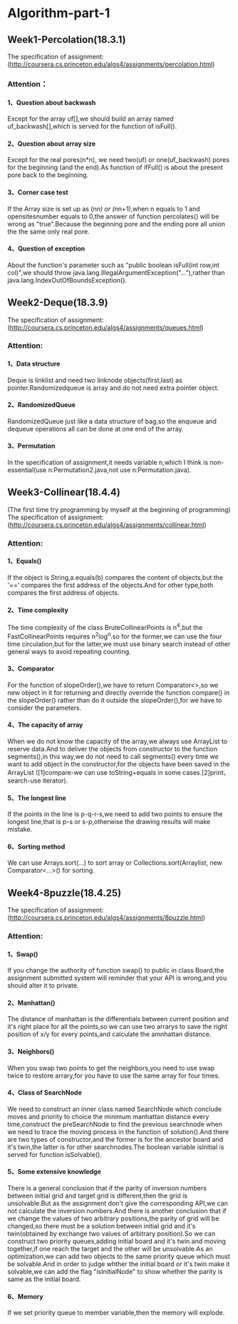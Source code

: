 # Algorithm-part-1
## Week1-Percolation(18.3.1)
The specification of assignment:(http://coursera.cs.princeton.edu/algs4/assignments/percolation.html)
### Attention：
#### 1、Question about backwash
Except for the array uf[],we should build an array named uf_backwash[],which is served for the function of isFull().
#### 2、Question about array size
Except for the real pores(n*n), we need two(uf) or one(uf_backwash) pores for the beginning (and the end).As function of ifFull() is about the present pore back to the beginning.
#### 3、Corner case test
If the Array size is set up as (n*n) or (n*n+1),when n equals to 1 and opensitesnumber equals to 0,the answer of function percolates() will be wrong as "true".Because the beginning pore and the ending pore all union the the same only real pore.
#### 4、Question of exception
About the function's parameter such as "public boolean isFull(int row,int col)",we should throw java.lang.IllegalArgumentException("..."),rather than java.lang.IndexOutOfBoundsException(). 

## Week2-Deque(18.3.9)
The specification of assignment:(http://coursera.cs.princeton.edu/algs4/assignments/queues.html)
### Attention:
#### 1、Data structure 
Deque is linklist and need two linknode objects(first,last) as pointer.Randomizedqueue is array and do not need extra pointer object.
#### 2、RandomizedQueue
RandomizedQueue just like a data structure of bag,so the enqueue and dequeue operations all can be done at one end of the array.
#### 3、Permutation
In the specification of assignment,it needs variable n,which I think is non-essential(use n:Permutation2.java,not use n:Permutation.java).

## Week3-Collinear(18.4.4)
(The first time try programming by myself at the beginning of programming)
The specification of assignment:(http://coursera.cs.princeton.edu/algs4/assignments/collinear.html)
### Attention:
#### 1、Equals()
If the object is String,a.equals(b) compares the content of objects,but the '==' compares the first address of the objects.And for other type,both compares the first address of objects.
#### 2、Time complexity
The time complexity of the class BruteCollinearPoints is n<sup>4</sup>,but the FastCollinearPoints requires n<sup>2</sup>log<sup>n</sup>.so for the former,we can use the four time circulation,but for the latter,we must use binary search instead of other general ways to avoid repeating counting.
#### 3、Comparator
For the function of slopeOrder(),we have to return Comparator<>,so we new object in it for returning and directly override the function compare() in the slopeOrder() rather than do it outside the slopeOrder(),for we have to consider the parameters. 
#### 4、The capacity of array
When we do not know the capacity of the array,we always use ArrayList to reserve data.And to deliver the objects from constructor to the function segments(),in this way,we do not need to call segments() every time we want to add object in the constructor,for the objects have been saved in the ArrayList ([1]compare-we can use toString+equals in some cases.[2]print、search-use iterator).
#### 5、The longest line
If the points in the line is p-q-r-s,we need to add two points to ensure the longest line,that is p-s or s-p,otherwise the drawing results will make mistake.
#### 6、Sorting method
We can use Arrays.sort(...) to sort array or Collections.sort(Arraylist, new Comparator<...>() for sorting. 

## Week4-8puzzle(18.4.25)
The specification of assignment:(http://coursera.cs.princeton.edu/algs4/assignments/8puzzle.html)
### Attention:
#### 1、Swap()
If you change the authority of function swap() to public in class Board,the assignment submitted system will reminder that your API is wrong,and you should alter it to private.
#### 2、Manhattan()
The distance of manhattan is the differentials between current position and it's right place for all the points,so we can use two arrarys to save the right position of x/y for every points,and calculate the amnhattan distance. 
#### 3、Neighbors()
When you swap two points to get the neighbors,you need to use swap twice to restore arrary,for you have to use the same array for four times.
#### 4、Class of SearchNode
We need to construct an inner class named SearchNode which conclude moves and priority to choice the minimum manhattan distance every time,construct the preSearchNode to find the previous searchnode when we need to trace the moving process in the function of solution().And there are two types of constructor,and the former is for the ancestor board and it's twin,the latter is for other searchnodes.The boolean variable isInitial is served for function isSolvable().
#### 5、Some extensive knowledge
There is a general conclusion that if the parity of inversion numbers between initial grid and target grid is different,then the grid is unsolvable.But as the assignment don't give the corresponding API,we can not calculate the inversion numbers.And there is another conclusion that if we change the values of two arbitrary positions,the parity of grid will be changed,so there must be a solution between initial grid and it's twin(obtained by exchange two values of arbitrary position).So we can construct two priority queues,adding initial board and it's twin and moving together,if one reach the target and the other will be unsolvable.As an optimization,we can add two objects to the same priority queue which must be solvable.And in order to judge whther the initial board or it's twin make it solvable,we can add the flag "isInitialNode" to show whether the parity is same as the initial board.
#### 6、Memory
If we set priority queue to member variable,then the memory will explode.
